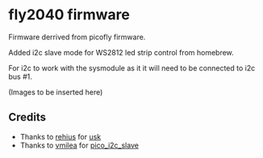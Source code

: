 # fly2040 firmware

Firmware derrived from picofly firmware.

Added i2c slave mode for WS2812 led strip control from homebrew.

For i2c to work with the sysmodule as it it will need to be connected to i2c bus #1.

(Images to be inserted here)

## Credits
- Thanks to [rehius](https://github.com/rehius) for [usk](https://github.com/rehius/usk)
- Thanks to [vmilea](https://github.com/vmilea) for [pico_i2c_slave](https://github.com/vmilea/pico_i2c_slave)
